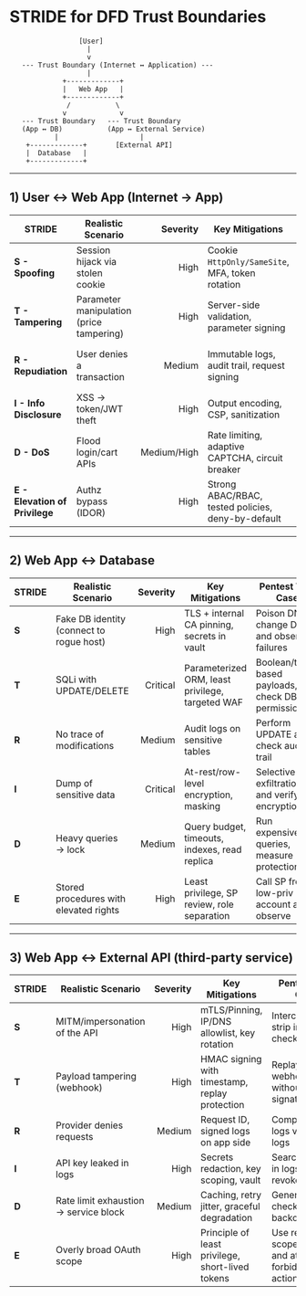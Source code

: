 # STRIDE for DFD Trust Boundaries

```text
                 [User]
                   |
                   v
   --- Trust Boundary (Internet ↔ Application) ---
                   |
             +-------------+
             |   Web App   |
             +-------------+
              /           \
             v             v
   --- Trust Boundary   --- Trust Boundary
   (App ↔ DB)           (App ↔ External Service)
           |                    |
    +-------------+       [External API]
    |  Database   |
    +-------------+
```

---

## 1) User ↔ Web App (Internet → App)

| STRIDE | Realistic Scenario | Severity | Key Mitigations | Pentest Test Case |
|---|---|---:|---|---|
| **S - Spoofing** | Session hijack via stolen cookie | High | Cookie `HttpOnly/SameSite`, MFA, token rotation | Cookie theft + reuse, brute-force session ID |
| **T - Tampering** | Parameter manipulation (price tampering) | High | Server-side validation, parameter signing | Modify hidden fields / JSON and verify server-side |
| **R - Repudiation** | User denies a transaction | Medium | Immutable logs, audit trail, request signing | Check logging with request ID and server-side signing |
| **I - Info Disclosure** | XSS → token/JWT theft | High | Output encoding, CSP, sanitization | Reflected/stored XSS and read `localStorage` |
| **D - DoS** | Flood login/cart APIs | Medium/High | Rate limiting, adaptive CAPTCHA, circuit breaker | Controlled flooding, check 429/backoff |
| **E - Elevation of Privilege** | Authz bypass (IDOR) | High | Strong ABAC/RBAC, tested policies, deny-by-default | Access other users’ resources by changing ID |

---

## 2) Web App ↔ Database

| STRIDE | Realistic Scenario | Severity | Key Mitigations | Pentest Test Case |
|---|---|---:|---|---|
| **S** | Fake DB identity (connect to rogue host) | High | TLS + internal CA pinning, secrets in vault | Poison DNS / change DSN and observe failures |
| **T** | SQLi with UPDATE/DELETE | Critical | Parameterized ORM, least privilege, targeted WAF | Boolean/time-based payloads, check DB permissions |
| **R** | No trace of modifications | Medium | Audit logs on sensitive tables | Perform UPDATE and check audit trail |
| **I** | Dump of sensitive data | Critical | At-rest/row-level encryption, masking | Selective exfiltration and verify encryption |
| **D** | Heavy queries → lock | Medium | Query budget, timeouts, indexes, read replica | Run expensive queries, measure protections |
| **E** | Stored procedures with elevated rights | High | Least privilege, SP review, role separation | Call SP from low-priv account and observe |

---

## 3) Web App ↔ External API (third-party service)

| STRIDE | Realistic Scenario | Severity | Key Mitigations | Pentest Test Case |
|---|---|---:|---|---|
| **S** | MITM/impersonation of the API | High | mTLS/Pinning, IP/DNS allowlist, key rotation | Intercept/TLS-strip in lab, check pinning |
| **T** | Payload tampering (webhook) | High | HMAC signing with timestamp, replay protection | Replay old webhooks without signature |
| **R** | Provider denies requests | Medium | Request ID, signed logs on app side | Compare app logs vs provider logs |
| **I** | API key leaked in logs | High | Secrets redaction, key scoping, vault | Search for keys in logs/builds, revoke & rotate |
| **D** | Rate limit exhaustion → service block | Medium | Caching, retry jitter, graceful degradation | Generate burst, check backoff/fallback |
| **E** | Overly broad OAuth scope | High | Principle of least privilege, short-lived tokens | Use reduced-scope token and attempt forbidden actions |
